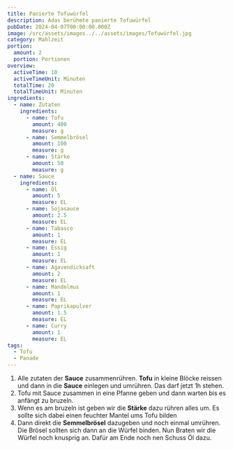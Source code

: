 ```yaml
---
title: Panierte Tofuwürfel
description: Adas berühmte panierte Tofuwürfel
pubDate: 2024-04-07T00:00:00.000Z
image: /src/assets/images../../assets/images/Tofuwürfel.jpg
category: Mahlzeit
portion:
  amount: 2
  portion: Portionen
overview:
  activeTime: 10
  activeTimeUnit: Minuten
  totalTime: 20
  totalTimeUnit: Minuten
ingredients:
  - name: Zutaten
    ingredients:
      - name: Tofu
        amount: 400
        measure: g
      - name: Semmelbrösel
        amount: 100
        measure: g
      - name: Stärke
        amount: 50
        measure: g
  - name: Sauce
    ingredients:
      - name: Öl
        amount: 5
        measure: EL
      - name: Sojasauce
        amount: 2.5
        measure: EL
      - name: Tabasco
        amount: 1
        measure: EL
      - name: Essig
        amount: 1
        measure: EL
      - name: Agavendicksaft
        amount: 2
        measure: EL
      - name: Mandelmus
        amount: 1
        measure: EL
      - name: Paprikapulver
        amount: 1.5
        measure: EL
      - name: Curry
        amount: 1
        measure: EL
tags:
  - Tofu
  - Panade
---
```


1. Alle zutaten der **Sauce** zusammenrühren. **Tofu** in kleine Blöcke reissen und dann in die **Sauce** einlegen und umrühren. Das darf jetzt 1h stehen.
2. Tofu mit Sauce zusammen in eine Pfanne geben und dann warten bis es anfängt zu bruzeln.
3. Wenn es am bruzeln ist geben wir die **Stärke** dazu rühren alles um. Es sollte sich dabei einen feuchter Mantel ums Tofu bilden
4. Dann direkt die **Semmelbrösel** dazugeben und noch einmal umrühren. Die Brösel sollten sich dann an die Würfel binden. Nun Braten wir die Würfel noch knusprig an. Dafür am Ende noch nen Schuss Öl dazu.
